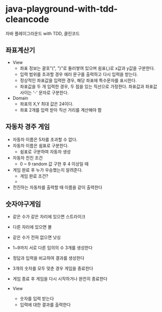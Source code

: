 # java-playground-with-tdd-cleancode
자바 플레이그라운드 with TDD, 클린코드

## 좌표계산기
   - View
     - 좌표 정보는 괄호"(", ")"로 둘러쌓여 있으며 쉼표(,)로 x값과 y값을 구분한다.
     - 입력 범위를 초과할 경우 에러 문구를 출력하고 다시 입력을 받는다.
     - 정상적인 좌표값을 입력한 경우, 해당 좌표에 특수문자를 표시한다.
     - 좌표값을 두 개 입력한 경우, 두 점을 있는 직선으로 가정한다. 좌표값과 좌표값 사이는 '-' 문자로 구분한다.
   - Domain
     - 좌표의 X,Y 최대 값은 24이다.
     - 좌표 2개를 입력 받아 직선 거리를 계산해야 함


## 자동차 경주 게임
   - 자동차 이름은 5자를 초과할 수 없다.
   - 자동차 이름은 쉼표로 구분한다.
     - 쉼표로 구분하여 자동차 생성
   - 자동차 전진 조건
     - 0 ~ 9 random 값 구한 후 4 이상일 때
   - 게임 완료 후 누가 우승했는지 알려준다.
     - 게임 완료 조건?
     - 
   - 전진하는 자동차를 출력할 때 이름을 같이 출력한다


## 숫자야구게임

 - 같은 수가 같은 자리에 있으면 스트라이크
 - 다른 자리에 있으면 볼
 - 같은 수가 전혀 없으면 낫싱

 - 1~9까지 서로 다른 임의의 수 3개를 생성한다
 - 정답과 입력을 비교하여 결과를 생성한다
 - 3개의 숫자를 모두 맞춘 경우 게임을 종료한다
 - 게임 종료 후 게임을 다시 시작하거나 완전히 종료한다 

 - View
   - 숫자를 입력 받는다
   - 입력에 대한 결과를 출력한다